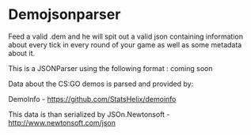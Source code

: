 # Demojsonparser

Feed a valid .dem and he will spit out a valid json containing information about every tick in every round of your game as well as some metadata about it.

This is a JSONParser using the following format : coming soon

Data about the CS:GO demos is parsed and provided by:

DemoInfo - https://github.com/StatsHelix/demoinfo

This data is than serialized by JSOn.Newtonsoft - http://www.newtonsoft.com/json

